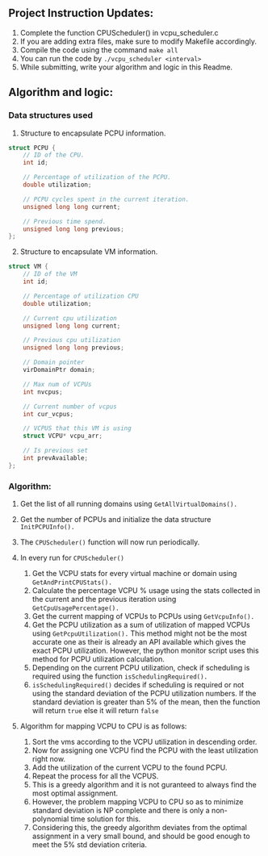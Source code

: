 
## Project Instruction Updates:

1. Complete the function CPUScheduler() in vcpu_scheduler.c
2. If you are adding extra files, make sure to modify Makefile accordingly.
3. Compile the code using the command `make all`
4. You can run the code by `./vcpu_scheduler <interval>`
5. While submitting, write your algorithm and logic in this Readme.

## Algorithm and logic:


### Data structures used

1. Structure to encapsulate PCPU information.

```c
struct PCPU {
	// ID of the CPU.
	int id;

	// Percentage of utilization of the PCPU.
	double utilization;

	// PCPU cycles spent in the current iteration.
	unsigned long long current;

	// Previous time spend.
	unsigned long long previous;
};

```

2. Structure to encapsulate VM information.

```c
struct VM {
	// ID of the VM
	int id;

	// Percentage of utilization CPU
	double utilization;

	// Current cpu utilization
	unsigned long long current;

	// Previous cpu utilization
	unsigned long long previous;

	// Domain pointer
	virDomainPtr domain;

	// Max num of VCPUs
	int nvcpus;

	// Current number of vcpus
	int cur_vcpus;

	// VCPUS that this VM is using
	struct VCPU* vcpu_arr;

	// Is previous set
	int prevAvailable;
};

```
### Algorithm:

1. Get the list of all running domains using ```GetAllVirtualDomains().```
2. Get the number of PCPUs and initialize the data structure ```InitPCPUInfo().```
3. The ```CPUScheduler()``` function will now run periodically.
4. In every run for ```CPUScheduler()```
   1. Get the VCPU stats for every virtual machine or domain using ```GetAndPrintCPUStats().```
   2. Calculate the percentage VCPU % usage using the stats collected in the current and the previous iteration using ```GetCpuUsagePercentage().```
   3. Get the current mapping of VCPUs to PCPUs using ```GetVcpuInfo().```
   4. Get the PCPU utilization as a sum of utilization of mapped VCPUs using ```GetPcpuUtilization().``` This method might not be the most accurate one as their is already an API available which gives the exact PCPU utilization. However, the python monitor script uses this method for PCPU utilization calculation.
   5. Depending on the current PCPU utilization, check if scheduling is required using the function ```isSchedulingRequired().```
   6. ```isSchedulingRequired()``` decides if scheduling is required or not using the standard deviation of the PCPU utilization numbers. If the standard deviation is greater than 5% of the mean, then the function will return ```true``` else it will return ```false```

5. Algorithm for mapping VCPU to CPU is as follows:
   1. Sort the vms according to the VCPU utilization in descending order.
   2. Now for assigning one VCPU find the PCPU with the least utilization right now.
   3. Add the utilization of the current VCPU to the found PCPU.
   4. Repeat the process for all the VCPUS.
   5. This is a greedy algorithm and it is not guranteed to always find the most optimal assignment.
   6. However, the problem mapping VCPU to CPU so as to minimize standard deviation is NP complete and there is only a non-polynomial time solution for this.  
   7. Considering this, the greedy algorithm deviates from the optimal assignment in a very small bound, and should be good enough to meet the 5% std deviation criteria.
